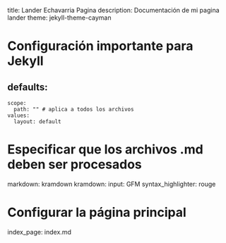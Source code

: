 title: Lander Echavarria Pagina
description: Documentación de mi pagina lander
theme: jekyll-theme-cayman

# Configuración importante para Jekyll
defaults:
  -
    scope:
      path: "" # aplica a todos los archivos
    values:
      layout: default

# Especificar que los archivos .md deben ser procesados
markdown: kramdown
kramdown:
  input: GFM
  syntax_highlighter: rouge

# Configurar la página principal
index_page: index.md 